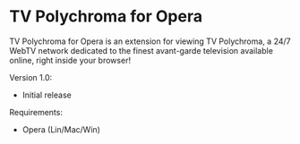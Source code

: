 # TV Polychroma for Opera
TV Polychroma for Opera is an extension for viewing TV Polychroma, a 24/7 WebTV network dedicated to the finest avant-garde television available online, right inside your browser!

Version 1.0:
- Initial release

Requirements:
- Opera (Lin/Mac/Win)
